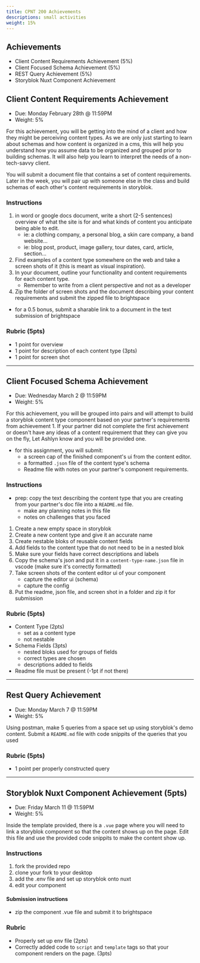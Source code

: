 ```yaml
---
title: CPNT 200 Achievements
descriptions: small activities
weight: 15%
---
```


## Achievements

- Client Content Requirements Achievement (5%)
- Client Focused Schema Achievement (5%)
- REST Query Achievement (5%)
- Storyblok Nuxt Component Achievement

## Client Content Requirements Achievement

- Due: Monday February 28th @ 11:59PM
- Weight: 5%

For this achievement, you will be getting into the mind of a client and how they might be perceiving content types. As we are only just starting to learn about schemas and how content is organized in a cms, this will help you understand how you assume data to be organized and grouped prior to building schemas. It will also help you learn to interpret the needs of a non-tech-savvy client.

You will submit a document file that contains a set of content requirements. Later in the week, you will pair up with someone else in the class and build schemas of each other's content requirements in storyblok.

### Instructions

1. in word or google docs document, write a short (2-5 sentences) overview of what the site is for and what kinds of content you anticipate being able to edit.
   - ie: a clothing company, a personal blog, a skin care company, a band website...
   - ie: blog post, product, image gallery, tour dates, card, article, section...
2. Find examples of a content type somewhere on the web and take a screen shots of it (this is meant as visual inspiration).
3. In your document, outline your functionality and content requirements for each content type.
   - Remember to write from a client perspective and not as a developer
4. Zip the folder of screen shots and the document describing your content requirements and submit the zipped file to brightspace

- for a 0.5 bonus, submit a sharable link to a document in the text submission of brightspace

### Rubric (5pts)

- 1 point for overview
- 1 point for description of each content type (3pts)
- 1 point for screen shot

---

## Client Focused Schema Achievement

- Due: Wednesday March 2 @ 11:59PM
- Weight: 5%

For this achievement, you will be grouped into pairs and will attempt to build a storyblok content type component based on your partner's requirements from achievement 1. If your partner did not complete the first achievement or doesn't have any ideas of a content requirement that they can give you on the fly, Let Ashlyn know and you will be provided one.

- for this assignment, you will submit:
  - a screen cap of the finished component's ui from the content editor.
  - a formatted `.json` file of the content type's schema
  - Readme file with notes on your partner's component requirements.

### Instructions

- prep: copy the text describing the content type that you are creating from your partner's doc file into a `README.md` file.
  - make any planning notes in this file
  - notes on challenges that you faced

1. Create a new empty space in storyblok
2. Create a new content type and give it an accurate name
3. Create nestable bloks of reusable content fields
4. Add fields to the content type that do not need to be in a nested blok
5. Make sure your fields have correct descriptions and labels
6. Copy the schema's json and put it in a `content-type-name.json` file in vscode (make sure it's correctly formatted)
7. Take screen shots of the content editor ui of your component
   - capture the editor ui (schema)
   - capture the config
8. Put the readme, json file, and screen shot in a folder and zip it for submission

### Rubric (5pts)

- Content Type (2pts)
  - set as a content type
  - not nestable
- Schema Fields (3pts)
  - nested bloks used for groups of fields
  - correct types are chosen
  - descriptions added to fields
- Readme file must be present (-1pt if not there)

---

## Rest Query Achievement

- Due: Monday March 7 @ 11:59PM
- Weight: 5%

Using postman, make 5 queries from a space set up using storyblok's demo content. Submit a `README.md` file with code snippits of the queries that you used

### Rubric (5pts)

- 1 point per properly constructed query

---

## Storyblok Nuxt Component Achievement (5pts)

- Due: Friday March 11 @ 11:59PM
- Weight: 5%

Inside the template provided, there is a `.vue` page where you will need to link a storyblok component so that the content shows up on the page. Edit this file and use the provided code snippits to make the content show up.

### Instructions

1. fork the provided repo
2. clone your fork to your desktop
3. add the .env file and set up storyblok onto nuxt
4. edit your component

#### Submission instructions

- zip the component .vue file and submit it to brightspace

### Rubric

- Properly set up env file (2pts)
- Correctly added code to `script` and `template` tags so that your component renders on the page. (3pts)
